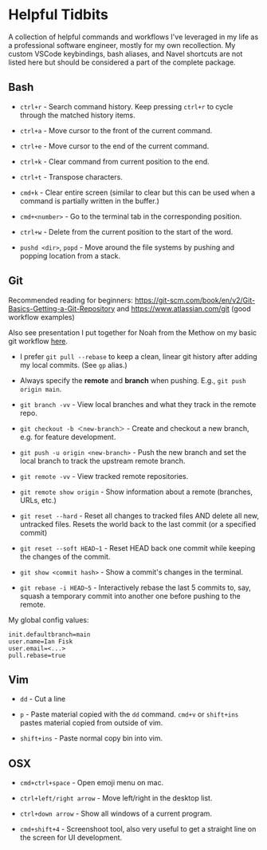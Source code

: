 # Helpful Tidbits

A collection of helpful commands and workflows I've leveraged in my life as a professional software engineer, mostly for my own recollection. My custom VSCode keybindings, bash aliases, and Navel shortcuts are not listed here but should be considered a part of the complete package.

## Bash

- `ctrl+r` - Search command history. Keep pressing `ctrl+r` to cycle through the matched history items.

- `ctrl+a` - Move cursor to the front of the current command.

- `ctrl+e` - Move cursor to the end of the current command.

- `ctrl+k` - Clear command from current position to the end.

- `ctrl+t` - Transpose characters.

- `cmd+k` - Clear entire screen (similar to clear but this can be used when a command is partially written in the buffer.)

- `cmd+<number>` - Go to the terminal tab in the corresponding position.

- `ctrl+w` - Delete from the current position to the start of the word.

- `pushd <dir>`, `popd` - Move around the file systems by pushing and popping location from a stack.

## Git

Recommended reading for beginners: https://git-scm.com/book/en/v2/Git-Basics-Getting-a-Git-Repository and https://www.atlassian.com/git (good workflow examples)

Also see presentation I put together for Noah from the Methow on my basic git workflow [here](https://docs.google.com/presentation/d/1ysDcqWkBORyktLzNlvPg5xz-y1O9Kpibbv-lKYXCVHw/edit#slide=id.gc6f73a04f_0_0).

- I prefer `git pull --rebase` to keep a clean, linear git history after adding my local commits. (See `gp` alias.)

- Always specify the **remote** and **branch** when pushing. E.g., `git push origin main`.

- `git branch -vv` - View local branches and what they track in the remote repo.

- `git checkout -b ＜new-branch＞` - Create and checkout a new branch, e.g. for feature development.

- `git push -u origin <new-branch>` - Push the new branch and set the local branch to track the upstream remote branch.

- `git remote -vv` - View tracked remote repositories.

- `git remote show origin` - Show information about a remote (branches, URLs, etc.)

- `git reset --hard` - Reset all changes to tracked files AND delete all new, untracked files. Resets the world back to the last commit (or a specified commit)

- `git reset --soft HEAD~1` - Reset HEAD back one commit while keeping the changes of the commit.

- `git show <commit hash>` - Show a commit's changes in the terminal.

- `git rebase -i HEAD~5` - Interactively rebase the last 5 commits to, say, squash a temporary commit into another one before pushing to the remote.

My global config values:

```
init.defaultbranch=main
user.name=Ian Fisk
user.email=<...>
pull.rebase=true
```

## Vim

- `dd` - Cut a line

- `p` - Paste material copied with the `dd` command. `cmd+v` or `shift+ins` pastes material copied from outside of vim.

- `shift+ins` - Paste normal copy bin into vim.

## OSX

- `cmd+ctrl+space` - Open emoji menu on mac.

- `ctrl+left/right arrow` - Move left/right in the desktop list.

- `ctrl+down arrow` - Show all windows of a current program.

- `cmd+shift+4` - Screenshoot tool, also very useful to get a straight line on the screen for UI development.
